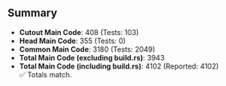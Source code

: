 ## Summary

- **Cutout Main Code**: 408 (Tests: 103)  
- **Head Main Code**: 355 (Tests: 0)  
- **Common Main Code**: 3180 (Tests: 2049)  
- **Total Main Code (excluding build.rs)**: 3943  
- **Total Main Code (including build.rs)**: 4102 (Reported: 4102)  
✅ Totals match.
